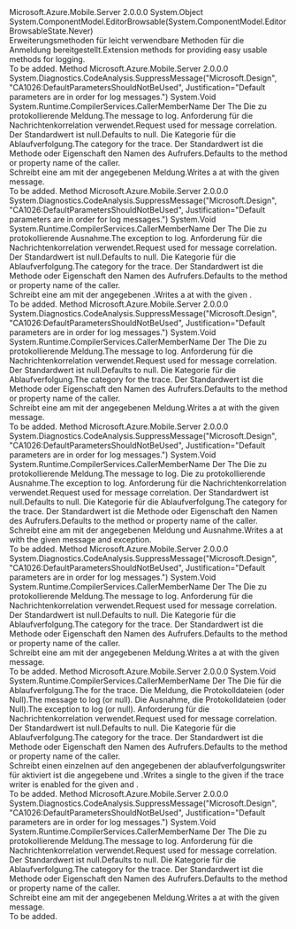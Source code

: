 <Type Name="TraceWriterExtensions" FullName="System.Web.Http.TraceWriterExtensions">
  <TypeSignature Language="C#" Value="public static class TraceWriterExtensions" />
  <TypeSignature Language="ILAsm" Value=".class public auto ansi abstract sealed beforefieldinit TraceWriterExtensions extends System.Object" />
  <TypeSignature Language="DocId" Value="T:System.Web.Http.TraceWriterExtensions" />
  <TypeSignature Language="VB.NET" Value="Public Module TraceWriterExtensions" />
  <TypeSignature Language="F#" Value="type TraceWriterExtensions = class" />
  <AssemblyInfo>
    <AssemblyName>Microsoft.Azure.Mobile.Server</AssemblyName>
    <AssemblyVersion>2.0.0.0</AssemblyVersion>
  </AssemblyInfo>
  <Base>
    <BaseTypeName>System.Object</BaseTypeName>
  </Base>
  <Interfaces />
  <Attributes>
    <Attribute>
      <AttributeName>System.ComponentModel.EditorBrowsable(System.ComponentModel.EditorBrowsableState.Never)</AttributeName>
    </Attribute>
  </Attributes>
  <Docs>
    <summary>
            <span data-ttu-id="29c8b-101">Erweiterungsmethoden für <see cref="T:System.Web.Http.Tracing.ITraceWriter" /> leicht verwendbare Methoden für die Anmeldung bereitgestellt.</span><span class="sxs-lookup"><span data-stu-id="29c8b-101">Extension methods for <see cref="T:System.Web.Http.Tracing.ITraceWriter" /> providing easy usable methods for logging.</span></span>
            </summary>
    <remarks>To be added.</remarks>
  </Docs>
  <Members>
    <Member MemberName="Debug">
      <MemberSignature Language="C#" Value="public static void Debug (this System.Web.Http.Tracing.ITraceWriter traceWriter, string message, System.Net.Http.HttpRequestMessage request = null, string category = &quot;&quot;);" />
      <MemberSignature Language="ILAsm" Value=".method public static hidebysig void Debug(class System.Web.Http.Tracing.ITraceWriter traceWriter, string message, class System.Net.Http.HttpRequestMessage request, string category) cil managed" />
      <MemberSignature Language="DocId" Value="M:System.Web.Http.TraceWriterExtensions.Debug(System.Web.Http.Tracing.ITraceWriter,System.String,System.Net.Http.HttpRequestMessage,System.String)" />
      <MemberSignature Language="VB.NET" Value="&lt;Extension()&gt;&#xA;Public Sub Debug (traceWriter As ITraceWriter, message As String, Optional request As HttpRequestMessage = null, Optional category As String = &quot;&quot;)" />
      <MemberSignature Language="F#" Value="static member Debug : System.Web.Http.Tracing.ITraceWriter * string * System.Net.Http.HttpRequestMessage * string -&gt; unit" Usage="System.Web.Http.TraceWriterExtensions.Debug (traceWriter, message, request, category)" />
      <MemberType>Method</MemberType>
      <AssemblyInfo>
        <AssemblyName>Microsoft.Azure.Mobile.Server</AssemblyName>
        <AssemblyVersion>2.0.0.0</AssemblyVersion>
      </AssemblyInfo>
      <Attributes>
        <Attribute>
          <AttributeName>System.Diagnostics.CodeAnalysis.SuppressMessage("Microsoft.Design", "CA1026:DefaultParametersShouldNotBeUsed", Justification="Default parameters are in order for log messages.")</AttributeName>
        </Attribute>
      </Attributes>
      <ReturnValue>
        <ReturnType>System.Void</ReturnType>
      </ReturnValue>
      <Parameters>
        <Parameter Name="traceWriter" Type="System.Web.Http.Tracing.ITraceWriter" RefType="this" />
        <Parameter Name="message" Type="System.String" />
        <Parameter Name="request" Type="System.Net.Http.HttpRequestMessage" />
        <Parameter Name="category" Type="System.String">
          <Attributes>
            <Attribute>
              <AttributeName>System.Runtime.CompilerServices.CallerMemberName</AttributeName>
            </Attribute>
          </Attributes>
        </Parameter>
      </Parameters>
      <Docs>
        <param name="traceWriter"><span data-ttu-id="29c8b-102">Der <see cref="T:System.Web.Http.Tracing.ITraceWriter" /></span><span class="sxs-lookup"><span data-stu-id="29c8b-102">The <see cref="T:System.Web.Http.Tracing.ITraceWriter" /></span></span></param>
        <param name="message"><span data-ttu-id="29c8b-103">Die zu protokollierende Meldung.</span><span class="sxs-lookup"><span data-stu-id="29c8b-103">The message to log.</span></span></param>
        <param name="request"><span data-ttu-id="29c8b-104">Anforderung für die Nachrichtenkorrelation verwendet.</span><span class="sxs-lookup"><span data-stu-id="29c8b-104">Request used for message correlation.</span></span> <span data-ttu-id="29c8b-105">Der Standardwert ist null.</span><span class="sxs-lookup"><span data-stu-id="29c8b-105">Defaults to null.</span></span></param>
        <param name="category"><span data-ttu-id="29c8b-106">Die Kategorie für die Ablaufverfolgung.</span><span class="sxs-lookup"><span data-stu-id="29c8b-106">The category for the trace.</span></span> <span data-ttu-id="29c8b-107">Der Standardwert ist die Methode oder Eigenschaft den Namen des Aufrufers.</span><span class="sxs-lookup"><span data-stu-id="29c8b-107">Defaults to the method or property name of the caller.</span></span></param>
        <summary>
            <span data-ttu-id="29c8b-108">Schreibt eine <see cref="T:System.Web.Http.Tracing.TraceRecord" /> am <see cref="F:System.Web.Http.Tracing.TraceLevel.Debug" /> mit der angegebenen Meldung.</span><span class="sxs-lookup"><span data-stu-id="29c8b-108">Writes a <see cref="T:System.Web.Http.Tracing.TraceRecord" /> at <see cref="F:System.Web.Http.Tracing.TraceLevel.Debug" /> with the given message.</span></span>
            </summary>
        <remarks>To be added.</remarks>
      </Docs>
    </Member>
    <Member MemberName="Error">
      <MemberSignature Language="C#" Value="public static void Error (this System.Web.Http.Tracing.ITraceWriter traceWriter, Exception exception, System.Net.Http.HttpRequestMessage request = null, string category = &quot;&quot;);" />
      <MemberSignature Language="ILAsm" Value=".method public static hidebysig void Error(class System.Web.Http.Tracing.ITraceWriter traceWriter, class System.Exception exception, class System.Net.Http.HttpRequestMessage request, string category) cil managed" />
      <MemberSignature Language="DocId" Value="M:System.Web.Http.TraceWriterExtensions.Error(System.Web.Http.Tracing.ITraceWriter,System.Exception,System.Net.Http.HttpRequestMessage,System.String)" />
      <MemberSignature Language="F#" Value="static member Error : System.Web.Http.Tracing.ITraceWriter * Exception * System.Net.Http.HttpRequestMessage * string -&gt; unit" Usage="System.Web.Http.TraceWriterExtensions.Error (traceWriter, exception, request, category)" />
      <MemberType>Method</MemberType>
      <AssemblyInfo>
        <AssemblyName>Microsoft.Azure.Mobile.Server</AssemblyName>
        <AssemblyVersion>2.0.0.0</AssemblyVersion>
      </AssemblyInfo>
      <Attributes>
        <Attribute>
          <AttributeName>System.Diagnostics.CodeAnalysis.SuppressMessage("Microsoft.Design", "CA1026:DefaultParametersShouldNotBeUsed", Justification="Default parameters are in order for log messages.")</AttributeName>
        </Attribute>
      </Attributes>
      <ReturnValue>
        <ReturnType>System.Void</ReturnType>
      </ReturnValue>
      <Parameters>
        <Parameter Name="traceWriter" Type="System.Web.Http.Tracing.ITraceWriter" RefType="this" />
        <Parameter Name="exception" Type="System.Exception" />
        <Parameter Name="request" Type="System.Net.Http.HttpRequestMessage" />
        <Parameter Name="category" Type="System.String">
          <Attributes>
            <Attribute>
              <AttributeName>System.Runtime.CompilerServices.CallerMemberName</AttributeName>
            </Attribute>
          </Attributes>
        </Parameter>
      </Parameters>
      <Docs>
        <param name="traceWriter"><span data-ttu-id="29c8b-109">Der <see cref="T:System.Web.Http.Tracing.ITraceWriter" /></span><span class="sxs-lookup"><span data-stu-id="29c8b-109">The <see cref="T:System.Web.Http.Tracing.ITraceWriter" /></span></span></param>
        <param name="exception"><span data-ttu-id="29c8b-110">Die zu protokollierende Ausnahme.</span><span class="sxs-lookup"><span data-stu-id="29c8b-110">The exception to log.</span></span></param>
        <param name="request"><span data-ttu-id="29c8b-111">Anforderung für die Nachrichtenkorrelation verwendet.</span><span class="sxs-lookup"><span data-stu-id="29c8b-111">Request used for message correlation.</span></span> <span data-ttu-id="29c8b-112">Der Standardwert ist null.</span><span class="sxs-lookup"><span data-stu-id="29c8b-112">Defaults to null.</span></span></param>
        <param name="category"><span data-ttu-id="29c8b-113">Die Kategorie für die Ablaufverfolgung.</span><span class="sxs-lookup"><span data-stu-id="29c8b-113">The category for the trace.</span></span> <span data-ttu-id="29c8b-114">Der Standardwert ist die Methode oder Eigenschaft den Namen des Aufrufers.</span><span class="sxs-lookup"><span data-stu-id="29c8b-114">Defaults to the method or property name of the caller.</span></span></param>
        <summary>
            <span data-ttu-id="29c8b-115">Schreibt eine <see cref="T:System.Web.Http.Tracing.TraceRecord" /> am <see cref="F:System.Web.Http.Tracing.TraceLevel.Error" /> mit der angegebenen <paramref name="exception" />.</span><span class="sxs-lookup"><span data-stu-id="29c8b-115">Writes a <see cref="T:System.Web.Http.Tracing.TraceRecord" /> at <see cref="F:System.Web.Http.Tracing.TraceLevel.Error" /> with the given <paramref name="exception" />.</span></span>
            </summary>
        <remarks>To be added.</remarks>
      </Docs>
    </Member>
    <Member MemberName="Error">
      <MemberSignature Language="C#" Value="public static void Error (this System.Web.Http.Tracing.ITraceWriter traceWriter, string message, System.Net.Http.HttpRequestMessage request = null, string category = &quot;&quot;);" />
      <MemberSignature Language="ILAsm" Value=".method public static hidebysig void Error(class System.Web.Http.Tracing.ITraceWriter traceWriter, string message, class System.Net.Http.HttpRequestMessage request, string category) cil managed" />
      <MemberSignature Language="DocId" Value="M:System.Web.Http.TraceWriterExtensions.Error(System.Web.Http.Tracing.ITraceWriter,System.String,System.Net.Http.HttpRequestMessage,System.String)" />
      <MemberSignature Language="VB.NET" Value="&lt;Extension()&gt;&#xA;Public Sub Error (traceWriter As ITraceWriter, message As String, Optional request As HttpRequestMessage = null, Optional category As String = &quot;&quot;)" />
      <MemberSignature Language="F#" Value="static member Error : System.Web.Http.Tracing.ITraceWriter * string * System.Net.Http.HttpRequestMessage * string -&gt; unit" Usage="System.Web.Http.TraceWriterExtensions.Error (traceWriter, message, request, category)" />
      <MemberType>Method</MemberType>
      <AssemblyInfo>
        <AssemblyName>Microsoft.Azure.Mobile.Server</AssemblyName>
        <AssemblyVersion>2.0.0.0</AssemblyVersion>
      </AssemblyInfo>
      <Attributes>
        <Attribute>
          <AttributeName>System.Diagnostics.CodeAnalysis.SuppressMessage("Microsoft.Design", "CA1026:DefaultParametersShouldNotBeUsed", Justification="Default parameters are in order for log messages.")</AttributeName>
        </Attribute>
      </Attributes>
      <ReturnValue>
        <ReturnType>System.Void</ReturnType>
      </ReturnValue>
      <Parameters>
        <Parameter Name="traceWriter" Type="System.Web.Http.Tracing.ITraceWriter" RefType="this" />
        <Parameter Name="message" Type="System.String" />
        <Parameter Name="request" Type="System.Net.Http.HttpRequestMessage" />
        <Parameter Name="category" Type="System.String">
          <Attributes>
            <Attribute>
              <AttributeName>System.Runtime.CompilerServices.CallerMemberName</AttributeName>
            </Attribute>
          </Attributes>
        </Parameter>
      </Parameters>
      <Docs>
        <param name="traceWriter"><span data-ttu-id="29c8b-116">Der <see cref="T:System.Web.Http.Tracing.ITraceWriter" /></span><span class="sxs-lookup"><span data-stu-id="29c8b-116">The <see cref="T:System.Web.Http.Tracing.ITraceWriter" /></span></span></param>
        <param name="message"><span data-ttu-id="29c8b-117">Die zu protokollierende Meldung.</span><span class="sxs-lookup"><span data-stu-id="29c8b-117">The message to log.</span></span></param>
        <param name="request"><span data-ttu-id="29c8b-118">Anforderung für die Nachrichtenkorrelation verwendet.</span><span class="sxs-lookup"><span data-stu-id="29c8b-118">Request used for message correlation.</span></span> <span data-ttu-id="29c8b-119">Der Standardwert ist null.</span><span class="sxs-lookup"><span data-stu-id="29c8b-119">Defaults to null.</span></span></param>
        <param name="category"><span data-ttu-id="29c8b-120">Die Kategorie für die Ablaufverfolgung.</span><span class="sxs-lookup"><span data-stu-id="29c8b-120">The category for the trace.</span></span> <span data-ttu-id="29c8b-121">Der Standardwert ist die Methode oder Eigenschaft den Namen des Aufrufers.</span><span class="sxs-lookup"><span data-stu-id="29c8b-121">Defaults to the method or property name of the caller.</span></span></param>
        <summary>
            <span data-ttu-id="29c8b-122">Schreibt eine <see cref="T:System.Web.Http.Tracing.TraceRecord" /> am <see cref="F:System.Web.Http.Tracing.TraceLevel.Error" /> mit der angegebenen Meldung.</span><span class="sxs-lookup"><span data-stu-id="29c8b-122">Writes a <see cref="T:System.Web.Http.Tracing.TraceRecord" /> at <see cref="F:System.Web.Http.Tracing.TraceLevel.Error" /> with the given message.</span></span>
            </summary>
        <remarks>To be added.</remarks>
      </Docs>
    </Member>
    <Member MemberName="Error">
      <MemberSignature Language="C#" Value="public static void Error (this System.Web.Http.Tracing.ITraceWriter traceWriter, string message, Exception exception, System.Net.Http.HttpRequestMessage request = null, string category = &quot;&quot;);" />
      <MemberSignature Language="ILAsm" Value=".method public static hidebysig void Error(class System.Web.Http.Tracing.ITraceWriter traceWriter, string message, class System.Exception exception, class System.Net.Http.HttpRequestMessage request, string category) cil managed" />
      <MemberSignature Language="DocId" Value="M:System.Web.Http.TraceWriterExtensions.Error(System.Web.Http.Tracing.ITraceWriter,System.String,System.Exception,System.Net.Http.HttpRequestMessage,System.String)" />
      <MemberSignature Language="F#" Value="static member Error : System.Web.Http.Tracing.ITraceWriter * string * Exception * System.Net.Http.HttpRequestMessage * string -&gt; unit" Usage="System.Web.Http.TraceWriterExtensions.Error (traceWriter, message, exception, request, category)" />
      <MemberType>Method</MemberType>
      <AssemblyInfo>
        <AssemblyName>Microsoft.Azure.Mobile.Server</AssemblyName>
        <AssemblyVersion>2.0.0.0</AssemblyVersion>
      </AssemblyInfo>
      <Attributes>
        <Attribute>
          <AttributeName>System.Diagnostics.CodeAnalysis.SuppressMessage("Microsoft.Design", "CA1026:DefaultParametersShouldNotBeUsed", Justification="Default parameters are in order for log messages.")</AttributeName>
        </Attribute>
      </Attributes>
      <ReturnValue>
        <ReturnType>System.Void</ReturnType>
      </ReturnValue>
      <Parameters>
        <Parameter Name="traceWriter" Type="System.Web.Http.Tracing.ITraceWriter" RefType="this" />
        <Parameter Name="message" Type="System.String" />
        <Parameter Name="exception" Type="System.Exception" />
        <Parameter Name="request" Type="System.Net.Http.HttpRequestMessage" />
        <Parameter Name="category" Type="System.String">
          <Attributes>
            <Attribute>
              <AttributeName>System.Runtime.CompilerServices.CallerMemberName</AttributeName>
            </Attribute>
          </Attributes>
        </Parameter>
      </Parameters>
      <Docs>
        <param name="traceWriter"><span data-ttu-id="29c8b-123">Der <see cref="T:System.Web.Http.Tracing.ITraceWriter" /></span><span class="sxs-lookup"><span data-stu-id="29c8b-123">The <see cref="T:System.Web.Http.Tracing.ITraceWriter" /></span></span></param>
        <param name="message"><span data-ttu-id="29c8b-124">Die zu protokollierende Meldung.</span><span class="sxs-lookup"><span data-stu-id="29c8b-124">The message to log.</span></span></param>
        <param name="exception"><span data-ttu-id="29c8b-125">Die zu protokollierende Ausnahme.</span><span class="sxs-lookup"><span data-stu-id="29c8b-125">The exception to log.</span></span></param>
        <param name="request"><span data-ttu-id="29c8b-126">Anforderung für die Nachrichtenkorrelation verwendet.</span><span class="sxs-lookup"><span data-stu-id="29c8b-126">Request used for message correlation.</span></span> <span data-ttu-id="29c8b-127">Der Standardwert ist null.</span><span class="sxs-lookup"><span data-stu-id="29c8b-127">Defaults to null.</span></span></param>
        <param name="category"><span data-ttu-id="29c8b-128">Die Kategorie für die Ablaufverfolgung.</span><span class="sxs-lookup"><span data-stu-id="29c8b-128">The category for the trace.</span></span> <span data-ttu-id="29c8b-129">Der Standardwert ist die Methode oder Eigenschaft den Namen des Aufrufers.</span><span class="sxs-lookup"><span data-stu-id="29c8b-129">Defaults to the method or property name of the caller.</span></span></param>
        <summary>
            <span data-ttu-id="29c8b-130">Schreibt eine <see cref="T:System.Web.Http.Tracing.TraceRecord" /> am <see cref="F:System.Web.Http.Tracing.TraceLevel.Error" /> mit der angegebenen Meldung und Ausnahme.</span><span class="sxs-lookup"><span data-stu-id="29c8b-130">Writes a <see cref="T:System.Web.Http.Tracing.TraceRecord" /> at <see cref="F:System.Web.Http.Tracing.TraceLevel.Error" /> with the given message and exception.</span></span>
            </summary>
        <remarks>To be added.</remarks>
      </Docs>
    </Member>
    <Member MemberName="Info">
      <MemberSignature Language="C#" Value="public static void Info (this System.Web.Http.Tracing.ITraceWriter traceWriter, string message, System.Net.Http.HttpRequestMessage request = null, string category = &quot;&quot;);" />
      <MemberSignature Language="ILAsm" Value=".method public static hidebysig void Info(class System.Web.Http.Tracing.ITraceWriter traceWriter, string message, class System.Net.Http.HttpRequestMessage request, string category) cil managed" />
      <MemberSignature Language="DocId" Value="M:System.Web.Http.TraceWriterExtensions.Info(System.Web.Http.Tracing.ITraceWriter,System.String,System.Net.Http.HttpRequestMessage,System.String)" />
      <MemberSignature Language="VB.NET" Value="&lt;Extension()&gt;&#xA;Public Sub Info (traceWriter As ITraceWriter, message As String, Optional request As HttpRequestMessage = null, Optional category As String = &quot;&quot;)" />
      <MemberSignature Language="F#" Value="static member Info : System.Web.Http.Tracing.ITraceWriter * string * System.Net.Http.HttpRequestMessage * string -&gt; unit" Usage="System.Web.Http.TraceWriterExtensions.Info (traceWriter, message, request, category)" />
      <MemberType>Method</MemberType>
      <AssemblyInfo>
        <AssemblyName>Microsoft.Azure.Mobile.Server</AssemblyName>
        <AssemblyVersion>2.0.0.0</AssemblyVersion>
      </AssemblyInfo>
      <Attributes>
        <Attribute>
          <AttributeName>System.Diagnostics.CodeAnalysis.SuppressMessage("Microsoft.Design", "CA1026:DefaultParametersShouldNotBeUsed", Justification="Default parameters are in order for log messages.")</AttributeName>
        </Attribute>
      </Attributes>
      <ReturnValue>
        <ReturnType>System.Void</ReturnType>
      </ReturnValue>
      <Parameters>
        <Parameter Name="traceWriter" Type="System.Web.Http.Tracing.ITraceWriter" RefType="this" />
        <Parameter Name="message" Type="System.String" />
        <Parameter Name="request" Type="System.Net.Http.HttpRequestMessage" />
        <Parameter Name="category" Type="System.String">
          <Attributes>
            <Attribute>
              <AttributeName>System.Runtime.CompilerServices.CallerMemberName</AttributeName>
            </Attribute>
          </Attributes>
        </Parameter>
      </Parameters>
      <Docs>
        <param name="traceWriter"><span data-ttu-id="29c8b-131">Der <see cref="T:System.Web.Http.Tracing.ITraceWriter" /></span><span class="sxs-lookup"><span data-stu-id="29c8b-131">The <see cref="T:System.Web.Http.Tracing.ITraceWriter" /></span></span></param>
        <param name="message"><span data-ttu-id="29c8b-132">Die zu protokollierende Meldung.</span><span class="sxs-lookup"><span data-stu-id="29c8b-132">The message to log.</span></span></param>
        <param name="request"><span data-ttu-id="29c8b-133">Anforderung für die Nachrichtenkorrelation verwendet.</span><span class="sxs-lookup"><span data-stu-id="29c8b-133">Request used for message correlation.</span></span> <span data-ttu-id="29c8b-134">Der Standardwert ist null.</span><span class="sxs-lookup"><span data-stu-id="29c8b-134">Defaults to null.</span></span></param>
        <param name="category"><span data-ttu-id="29c8b-135">Die Kategorie für die Ablaufverfolgung.</span><span class="sxs-lookup"><span data-stu-id="29c8b-135">The category for the trace.</span></span> <span data-ttu-id="29c8b-136">Der Standardwert ist die Methode oder Eigenschaft den Namen des Aufrufers.</span><span class="sxs-lookup"><span data-stu-id="29c8b-136">Defaults to the method or property name of the caller.</span></span></param>
        <summary>
            <span data-ttu-id="29c8b-137">Schreibt eine <see cref="T:System.Web.Http.Tracing.TraceRecord" /> am <see cref="F:System.Web.Http.Tracing.TraceLevel.Info" /> mit der angegebenen Meldung.</span><span class="sxs-lookup"><span data-stu-id="29c8b-137">Writes a <see cref="T:System.Web.Http.Tracing.TraceRecord" /> at <see cref="F:System.Web.Http.Tracing.TraceLevel.Info" /> with the given message.</span></span>
            </summary>
        <remarks>To be added.</remarks>
      </Docs>
    </Member>
    <Member MemberName="Trace">
      <MemberSignature Language="C#" Value="public static void Trace (this System.Web.Http.Tracing.ITraceWriter traceWriter, System.Web.Http.Tracing.TraceLevel level, string message, Exception exception, System.Net.Http.HttpRequestMessage request = null, string category = &quot;&quot;);" />
      <MemberSignature Language="ILAsm" Value=".method public static hidebysig void Trace(class System.Web.Http.Tracing.ITraceWriter traceWriter, valuetype System.Web.Http.Tracing.TraceLevel level, string message, class System.Exception exception, class System.Net.Http.HttpRequestMessage request, string category) cil managed" />
      <MemberSignature Language="DocId" Value="M:System.Web.Http.TraceWriterExtensions.Trace(System.Web.Http.Tracing.ITraceWriter,System.Web.Http.Tracing.TraceLevel,System.String,System.Exception,System.Net.Http.HttpRequestMessage,System.String)" />
      <MemberSignature Language="F#" Value="static member Trace : System.Web.Http.Tracing.ITraceWriter * System.Web.Http.Tracing.TraceLevel * string * Exception * System.Net.Http.HttpRequestMessage * string -&gt; unit" Usage="System.Web.Http.TraceWriterExtensions.Trace (traceWriter, level, message, exception, request, category)" />
      <MemberType>Method</MemberType>
      <AssemblyInfo>
        <AssemblyName>Microsoft.Azure.Mobile.Server</AssemblyName>
        <AssemblyVersion>2.0.0.0</AssemblyVersion>
      </AssemblyInfo>
      <ReturnValue>
        <ReturnType>System.Void</ReturnType>
      </ReturnValue>
      <Parameters>
        <Parameter Name="traceWriter" Type="System.Web.Http.Tracing.ITraceWriter" RefType="this" />
        <Parameter Name="level" Type="System.Web.Http.Tracing.TraceLevel" />
        <Parameter Name="message" Type="System.String" />
        <Parameter Name="exception" Type="System.Exception" />
        <Parameter Name="request" Type="System.Net.Http.HttpRequestMessage" />
        <Parameter Name="category" Type="System.String">
          <Attributes>
            <Attribute>
              <AttributeName>System.Runtime.CompilerServices.CallerMemberName</AttributeName>
            </Attribute>
          </Attributes>
        </Parameter>
      </Parameters>
      <Docs>
        <param name="traceWriter"><span data-ttu-id="29c8b-138">Der <see cref="T:System.Web.Http.Tracing.ITraceWriter" /></span><span class="sxs-lookup"><span data-stu-id="29c8b-138">The <see cref="T:System.Web.Http.Tracing.ITraceWriter" /></span></span></param>
        <param name="level"><span data-ttu-id="29c8b-139">Die <see cref="T:System.Web.Http.Tracing.TraceLevel" /> für die Ablaufverfolgung.</span><span class="sxs-lookup"><span data-stu-id="29c8b-139">The <see cref="T:System.Web.Http.Tracing.TraceLevel" /> for the trace.</span></span></param>
        <param name="message"><span data-ttu-id="29c8b-140">Die Meldung, die Protokolldateien (oder Null).</span><span class="sxs-lookup"><span data-stu-id="29c8b-140">The message to log (or null).</span></span></param>
        <param name="exception"><span data-ttu-id="29c8b-141">Die Ausnahme, die Protokolldateien (oder Null).</span><span class="sxs-lookup"><span data-stu-id="29c8b-141">The exception to log (or null).</span></span></param>
        <param name="request"><span data-ttu-id="29c8b-142">Anforderung für die Nachrichtenkorrelation verwendet.</span><span class="sxs-lookup"><span data-stu-id="29c8b-142">Request used for message correlation.</span></span> <span data-ttu-id="29c8b-143">Der Standardwert ist null.</span><span class="sxs-lookup"><span data-stu-id="29c8b-143">Defaults to null.</span></span></param>
        <param name="category"><span data-ttu-id="29c8b-144">Die Kategorie für die Ablaufverfolgung.</span><span class="sxs-lookup"><span data-stu-id="29c8b-144">The category for the trace.</span></span> <span data-ttu-id="29c8b-145">Der Standardwert ist die Methode oder Eigenschaft den Namen des Aufrufers.</span><span class="sxs-lookup"><span data-stu-id="29c8b-145">Defaults to the method or property name of the caller.</span></span></param>
        <summary>
            <span data-ttu-id="29c8b-146">Schreibt einen einzelnen <see cref="T:System.Web.Http.Tracing.TraceRecord" /> auf den angegebenen <see cref="T:System.Web.Http.Tracing.ITraceWriter" /> der ablaufverfolgungswriter für aktiviert ist die angegebene <paramref name="category" /> und <paramref name="level" />.</span><span class="sxs-lookup"><span data-stu-id="29c8b-146">Writes a single <see cref="T:System.Web.Http.Tracing.TraceRecord" /> to the given <see cref="T:System.Web.Http.Tracing.ITraceWriter" /> if the trace writer is enabled for the given <paramref name="category" /> and <paramref name="level" />.</span></span>
            </summary>
        <remarks>To be added.</remarks>
      </Docs>
    </Member>
    <Member MemberName="Warn">
      <MemberSignature Language="C#" Value="public static void Warn (this System.Web.Http.Tracing.ITraceWriter traceWriter, string message, System.Net.Http.HttpRequestMessage request = null, string category = &quot;&quot;);" />
      <MemberSignature Language="ILAsm" Value=".method public static hidebysig void Warn(class System.Web.Http.Tracing.ITraceWriter traceWriter, string message, class System.Net.Http.HttpRequestMessage request, string category) cil managed" />
      <MemberSignature Language="DocId" Value="M:System.Web.Http.TraceWriterExtensions.Warn(System.Web.Http.Tracing.ITraceWriter,System.String,System.Net.Http.HttpRequestMessage,System.String)" />
      <MemberSignature Language="VB.NET" Value="&lt;Extension()&gt;&#xA;Public Sub Warn (traceWriter As ITraceWriter, message As String, Optional request As HttpRequestMessage = null, Optional category As String = &quot;&quot;)" />
      <MemberSignature Language="F#" Value="static member Warn : System.Web.Http.Tracing.ITraceWriter * string * System.Net.Http.HttpRequestMessage * string -&gt; unit" Usage="System.Web.Http.TraceWriterExtensions.Warn (traceWriter, message, request, category)" />
      <MemberType>Method</MemberType>
      <AssemblyInfo>
        <AssemblyName>Microsoft.Azure.Mobile.Server</AssemblyName>
        <AssemblyVersion>2.0.0.0</AssemblyVersion>
      </AssemblyInfo>
      <Attributes>
        <Attribute>
          <AttributeName>System.Diagnostics.CodeAnalysis.SuppressMessage("Microsoft.Design", "CA1026:DefaultParametersShouldNotBeUsed", Justification="Default parameters are in order for log messages.")</AttributeName>
        </Attribute>
      </Attributes>
      <ReturnValue>
        <ReturnType>System.Void</ReturnType>
      </ReturnValue>
      <Parameters>
        <Parameter Name="traceWriter" Type="System.Web.Http.Tracing.ITraceWriter" RefType="this" />
        <Parameter Name="message" Type="System.String" />
        <Parameter Name="request" Type="System.Net.Http.HttpRequestMessage" />
        <Parameter Name="category" Type="System.String">
          <Attributes>
            <Attribute>
              <AttributeName>System.Runtime.CompilerServices.CallerMemberName</AttributeName>
            </Attribute>
          </Attributes>
        </Parameter>
      </Parameters>
      <Docs>
        <param name="traceWriter"><span data-ttu-id="29c8b-147">Der <see cref="T:System.Web.Http.Tracing.ITraceWriter" /></span><span class="sxs-lookup"><span data-stu-id="29c8b-147">The <see cref="T:System.Web.Http.Tracing.ITraceWriter" /></span></span></param>
        <param name="message"><span data-ttu-id="29c8b-148">Die zu protokollierende Meldung.</span><span class="sxs-lookup"><span data-stu-id="29c8b-148">The message to log.</span></span></param>
        <param name="request"><span data-ttu-id="29c8b-149">Anforderung für die Nachrichtenkorrelation verwendet.</span><span class="sxs-lookup"><span data-stu-id="29c8b-149">Request used for message correlation.</span></span> <span data-ttu-id="29c8b-150">Der Standardwert ist null.</span><span class="sxs-lookup"><span data-stu-id="29c8b-150">Defaults to null.</span></span></param>
        <param name="category"><span data-ttu-id="29c8b-151">Die Kategorie für die Ablaufverfolgung.</span><span class="sxs-lookup"><span data-stu-id="29c8b-151">The category for the trace.</span></span> <span data-ttu-id="29c8b-152">Der Standardwert ist die Methode oder Eigenschaft den Namen des Aufrufers.</span><span class="sxs-lookup"><span data-stu-id="29c8b-152">Defaults to the method or property name of the caller.</span></span></param>
        <summary>
            <span data-ttu-id="29c8b-153">Schreibt eine <see cref="T:System.Web.Http.Tracing.TraceRecord" /> am <see cref="F:System.Web.Http.Tracing.TraceLevel.Warn" /> mit der angegebenen Meldung.</span><span class="sxs-lookup"><span data-stu-id="29c8b-153">Writes a <see cref="T:System.Web.Http.Tracing.TraceRecord" /> at <see cref="F:System.Web.Http.Tracing.TraceLevel.Warn" /> with the given message.</span></span>
            </summary>
        <remarks>To be added.</remarks>
      </Docs>
    </Member>
  </Members>
</Type>